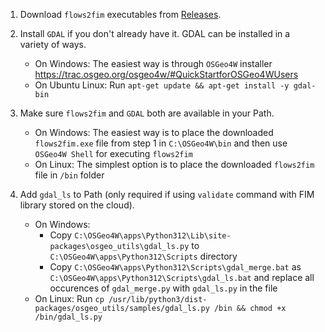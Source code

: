 1. Download `flows2fim` executables from [Releases](https://github.com/ar-siddiqui/flows2fim/releases).

1. Install `GDAL` if you don't already have it. GDAL can be installed in a variety of ways.
    - On Windows: The easiest way is through `OSGeo4W` installer https://trac.osgeo.org/osgeo4w/#QuickStartforOSGeo4WUsers
    - On Ubuntu Linux: Run `apt-get update && apt-get install -y gdal-bin`

1. Make sure `flows2fim` and `GDAL` both are available in your Path.
   - On Windows: The easiest way is to place the downloaded `flows2fim.exe` file from step 1 in `C:\OSGeo4W\bin` and then use `OSGeo4W Shell` for executing `flows2fim`
   - On Linux: The simplest option is to place the downloaded `flows2fim` file in `/bin` folder

1. Add `gdal_ls` to Path (only required if using `validate` command with FIM library stored on the cloud).
    - On Windows:
         - Copy `C:\OSGeo4W\apps\Python312\Lib\site-packages\osgeo_utils\gdal_ls.py` to `C:\OSGeo4W\apps\Python312\Scripts` directory
         - Copy `C:\OSGeo4W\apps\Python312\Scripts\gdal_merge.bat` as `C:\OSGeo4W\apps\Python312\Scripts\gdal_ls.bat` and replace all occurences of `gdal_merge.py` with `gdal_ls.py` in the file
   - On Linux: Run `cp /usr/lib/python3/dist-packages/osgeo_utils/samples/gdal_ls.py /bin && chmod +x /bin/gdal_ls.py`

